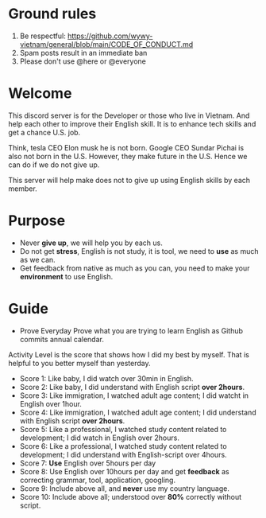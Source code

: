 # Ground rules 
1. Be respectful: https://github.com/wywy-vietnam/general/blob/main/CODE_OF_CONDUCT.md
2. Spam posts result in an immediate ban 
3. Please don't use @here or @everyone 

# Welcome 
This discord server is for the Developer or those who live in Vietnam. 
And help each other to improve their English skill. It is to enhance tech skills and get a chance U.S. job. 

Think, tesla CEO Elon musk he is not born. Google CEO Sundar Pichai is also not born in the U.S. However, they make future in the U.S. Hence we can do if we do not give up. 

This server will help make does not to give up using English skills by each member.

# Purpose
- Never **give up**, we will help you by each us.
- Do not get **stress**, English is not study, it is tool, we need to **use** as much as we can.
- Get feedback from native as much as you can, you need to make your **environment** to use English. 

# Guide 
- Prove 
Everyday Prove what you are trying to learn English as Github commits annual calendar.

Activity Level is the score that shows how I did my best by myself. That is helpful to you better myself than yesterday.

- Score 1: Like baby, I did watch over 30min in English.
- Score 2: Like baby, I did understand with English script **over 2hours**.
- Score 3: Like immigration, I watched adult age content; I did watcht in English over 1hour.
- Score 4: Like immigration, I watched adult age content; I did understand with English script **over 2hours**.
- Score 5: Like a professional, I watched study content related to development; I did watch in English over 2hours.
- Score 6: Like a professional, I watched study content related to development; I did understand with English-script over 4hours.
- Score 7: **Use** English over 5hours per day
- Score 8: Use English over 10hours per day and get **feedback** as correcting grammar, tool, application, googling.
- Score 9: Include above all, and **never** use my country language.
- Score 10: Include above all; understood over **80%** correctly without script.
